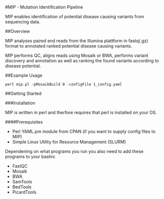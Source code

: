 #MIP - Mutation Identification Pipeline


MIP enables identification of potential disease causing variants from sequencing data. 

##Overview

MIP analyses paired end reads from the Illumina plattform in fastq(.gz) format to annotated 
ranked potential disease causing variants. 

MIP performs QC, aligns reads using Mosaik or BWA, performs variant discovery and 
annotation as well as ranking the found variants according to disease potential.

##Example Usage
```
perl mip.pl -pMosaikBuild 0 -configFile 1_config.yaml
```

##Getting Started

###Installation

MIP is written in perl and therfore requires that perl is installed on your OS. 

####Prerequisites

- Perl YAML.pm module from CPAN (if you want to supply config files to MIP)
- Simple Linux Utility for Resource Management (SLURM)

Dependening on what programs you run you also need to add these programs to your bashrc

- FastQC
- Mosaik
- BWA
- SamTools
- BedTools
- PicardTools
